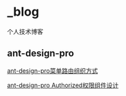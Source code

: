 # _blog
个人技术博客


## ant-design-pro

[ant-design-pro菜单路由组织方式](https://github.com/xiaoxiaoaobama/_blog/issues/1)

[ant-design-pro Authorized权限组件设计](https://github.com/xiaoxiaoaobama/_blog/issues/2)
